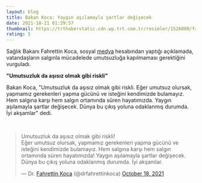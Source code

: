 ```yaml
--- 
layout: blog
title: Bakan Koca: Yaygın aşılamayla şartlar değişecek
date: 2021-10-21 01:29:57
thumbnail: https://trthaberstatic.cdn.wp.trt.com.tr/resimler/1526000/fahrettin-koca-aa-1527777.jpg
rating: 5
---
```

<p>
	Sağlık Bakanı Fahrettin Koca, sosyal <a href="https://www.trthaber.com/etiket/medya/" target="_blank">medya</a> hesabından yaptığı açıklamada, vatandaşların salgınla mücadelede umutsuzluğa kapılmaması gerektiğini vurguladı.</p>
<p>
	<strong>"Umutsuzluk da aşısız olmak gibi riskli"</strong></p>
<p>
	Bakan Koca, "Umutsuzluk da aşısız olmak gibi riskli. Eğer umutsuz olursak, yapmamız gerekenleri yapma gücünü ve isteğini kendimizde bulamayız. Hem salgına karşı hem salgın ortamında süren hayatımızda. Yaygın aşılamayla şartlar değişecek. Dünya bu çıkış yoluna odaklanmış durumda. İyi akşamlar" dedi. </p>
<p>
	 </p>
<blockquote class="twitter-tweet">
	<p dir="ltr" lang="tr">
		Umutsuzluk da aşısız olmak gibi riskli!<br />
		Eğer umutsuz olursak, yapmamız gerekenleri yapma gücünü ve isteğini kendimizde bulamayız. Hem salgına karşı hem salgın ortamında süren hayatımızda! Yaygın aşılamayla şartlar değişecek. Dünya bu çıkış yoluna odaklanmış durumda. İyi akşamlar.</p>
	— Dr. <a href="https://www.trthaber.com/etiket/fahrettin-koca/" target="_blank">Fahrettin Koca</a> (@drfahrettinkoca) <a href="https://twitter.com/drfahrettinkoca/status/1450204545586434054?ref_src=twsrc%5Etfw">October 18, 2021</a></blockquote>
<script async src="https://platform.twitter.com/widgets.js" charset="utf-8"></script>